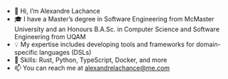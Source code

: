 - 👋 Hi, I’m Alexandre Lachance
- 🎓 I have a Master’s degree in Software Engineering from McMaster University and an Honours B.A.Sc. in Computer Science and Software Engineering from UQAM
- 💡 My expertise includes developing tools and frameworks for domain-specific languages (DSLs)
- 🔧 Skills: Rust, Python, TypeScript, Docker, and more
- 📫 You can reach me at alexandrelachance@me.com
